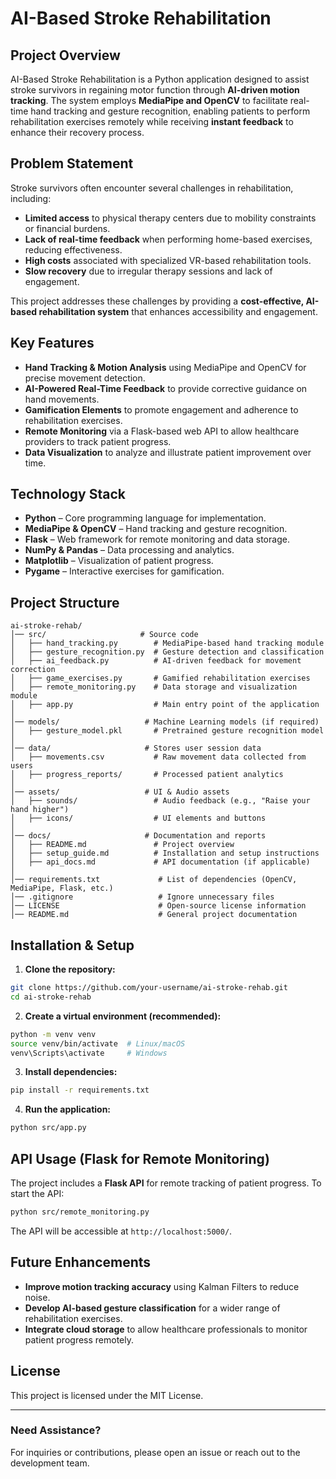 # AI-Based Stroke Rehabilitation

## Project Overview

AI-Based Stroke Rehabilitation is a Python application designed to assist stroke survivors in regaining motor function through **AI-driven motion tracking**. The system employs **MediaPipe and OpenCV** to facilitate real-time hand tracking and gesture recognition, enabling patients to perform rehabilitation exercises remotely while receiving **instant feedback** to enhance their recovery process.

## Problem Statement

Stroke survivors often encounter several challenges in rehabilitation, including:

- **Limited access** to physical therapy centers due to mobility constraints or financial burdens.
- **Lack of real-time feedback** when performing home-based exercises, reducing effectiveness.
- **High costs** associated with specialized VR-based rehabilitation tools.
- **Slow recovery** due to irregular therapy sessions and lack of engagement.

This project addresses these challenges by providing a **cost-effective, AI-based rehabilitation system** that enhances accessibility and engagement.

## Key Features

- **Hand Tracking & Motion Analysis** using MediaPipe and OpenCV for precise movement detection.
- **AI-Powered Real-Time Feedback** to provide corrective guidance on hand movements.
- **Gamification Elements** to promote engagement and adherence to rehabilitation exercises.
- **Remote Monitoring** via a Flask-based web API to allow healthcare providers to track patient progress.
- **Data Visualization** to analyze and illustrate patient improvement over time.

## Technology Stack

- **Python** – Core programming language for implementation.
- **MediaPipe & OpenCV** – Hand tracking and gesture recognition.
- **Flask** – Web framework for remote monitoring and data storage.
- **NumPy & Pandas** – Data processing and analytics.
- **Matplotlib** – Visualization of patient progress.
- **Pygame** – Interactive exercises for gamification.

## Project Structure

```
ai-stroke-rehab/
│── src/                     # Source code
│   ├── hand_tracking.py        # MediaPipe-based hand tracking module
│   ├── gesture_recognition.py  # Gesture detection and classification
│   ├── ai_feedback.py          # AI-driven feedback for movement correction
│   ├── game_exercises.py       # Gamified rehabilitation exercises
│   ├── remote_monitoring.py    # Data storage and visualization module
│   ├── app.py                  # Main entry point of the application
│
│── models/                   # Machine Learning models (if required)
│   ├── gesture_model.pkl       # Pretrained gesture recognition model
│
│── data/                     # Stores user session data
│   ├── movements.csv           # Raw movement data collected from users
│   ├── progress_reports/       # Processed patient analytics
│
│── assets/                   # UI & Audio assets
│   ├── sounds/                 # Audio feedback (e.g., "Raise your hand higher")
│   ├── icons/                  # UI elements and buttons
│
│── docs/                     # Documentation and reports
│   ├── README.md               # Project overview
│   ├── setup_guide.md          # Installation and setup instructions
│   ├── api_docs.md             # API documentation (if applicable)
│
│── requirements.txt             # List of dependencies (OpenCV, MediaPipe, Flask, etc.)
│── .gitignore                   # Ignore unnecessary files
│── LICENSE                      # Open-source license information
│── README.md                    # General project documentation
```

## Installation & Setup

1. **Clone the repository:**

```bash
git clone https://github.com/your-username/ai-stroke-rehab.git
cd ai-stroke-rehab
```

2. **Create a virtual environment (recommended):**

```bash
python -m venv venv
source venv/bin/activate  # Linux/macOS
venv\Scripts\activate     # Windows
```

3. **Install dependencies:**

```bash
pip install -r requirements.txt
```

4. **Run the application:**

```bash
python src/app.py
```

## API Usage (Flask for Remote Monitoring)

The project includes a **Flask API** for remote tracking of patient progress. To start the API:

```bash
python src/remote_monitoring.py
```

The API will be accessible at `http://localhost:5000/`.

## Future Enhancements

- **Improve motion tracking accuracy** using Kalman Filters to reduce noise.
- **Develop AI-based gesture classification** for a wider range of rehabilitation exercises.
- **Integrate cloud storage** to allow healthcare professionals to monitor patient progress remotely.

## License

This project is licensed under the MIT License.

---

### Need Assistance?

For inquiries or contributions, please open an issue or reach out to the development team.

